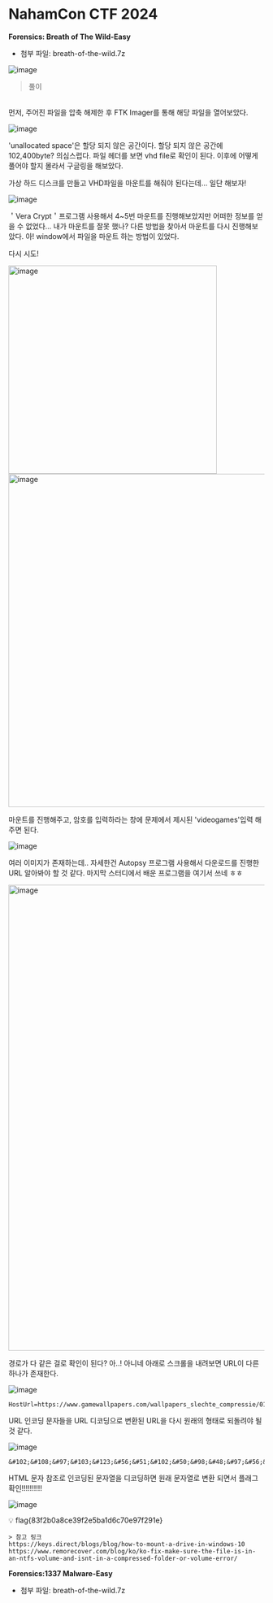 # NahamCon CTF 2024
**Forensics: Breath of The Wild-Easy**
<br>
- 첨부 파일: breath-of-the-wild.7z

![image](https://github.com/VKUOCA/CTF-Write-Up/assets/128664025/b59b51d4-db09-4e80-9090-489a326bbbca)

> 풀이
<br>
먼저, 주어진 파일을 압축 해제한 후 FTK Imager를 통해 해당 파일을 열어보았다. 

![image](https://github.com/VKUOCA/CTF-Write-Up/assets/128664025/d3966b5c-b6d7-44ef-9ef8-abbe7fe1f2f3)

'unallocated space'은 할당 되지 않은 공간이다. 할당 되지 않은 공간에 102,400byte? 의심스럽다. 
파일 헤더를 보면 vhd file로 확인이 된다. 이후에 어떻게 풀어야 할지 몰라서 구글링을 해보았다.

가상 하드 디스크를 만들고 VHD파일을 마운트를 해줘야 된다는데... 일단 해보자!

![image](https://github.com/VKUOCA/CTF-Write-Up/assets/128664025/d707eb93-9c26-4a1e-93a6-61dc3d22083c)

＇Vera Crypt＇프로그램 사용해서 4~5번 마운트를 진행해보았지만 어떠한 정보를 얻을 수 없었다... 내가 마운트를 잘못 했나? 다른 방법을 찾아서 마운트를 다시 진행해보았다. 아! window에서 파일을 마운트 하는 방법이 있었다.

다시 시도!

<img width="410" alt="image" src="https://github.com/VKUOCA/CTF-Write-Up/assets/128664025/4729b759-c442-44e3-936d-000553033beb">
<img width="656" alt="image" src="https://github.com/VKUOCA/CTF-Write-Up/assets/128664025/cb9e6363-86fd-4000-8346-e6d157272e28">

마운트를 진행해주고, 암호를 입력하라는 창에 문제에서 제시된 'videogames'입력 해주면 된다. 

![image](https://github.com/VKUOCA/CTF-Write-Up/assets/128664025/3d2f7efc-33e2-4b9e-826f-0a28711df886)

여러 이미지가 존재하는데.. 자세한건 Autopsy 프로그램 사용해서 다운로드를 진행한 URL 알아봐야 할 것 같다. 마지막 스터디에서 배운 프로그램을 여기서 쓰네 ㅎㅎ

<img width="917" alt="image" src="https://github.com/VKUOCA/CTF-Write-Up/assets/128664025/3c83b340-0857-40d8-a2eb-5c1a9345e6c0">

경로가 다 같은 걸로 확인이 된다? 아..! 아니네 아래로 스크롤을 내려보면 URL이 다른 하나가 존재한다. 

![image](https://github.com/VKUOCA/CTF-Write-Up/assets/128664025/583d4b6f-1ac2-4889-a83f-1510729c741b)

```
HostUrl=https://www.gamewallpapers.com/wallpapers_slechte_compressie/01wallpapers/&#102;&%23108;&%2397;&%23103;&%23123;&%2356;&%2351;&%23102;&%2350;&%2398;&%2348;&%2397;&%2356;&%2399;&%23101;&%2351;&%2357;&%23102;&%2350;&%23101;&%2353;&%2398;&%2397;&%2349;&%23100;&%2354;&%2399;&%2355;&%2348;&%23101;&%2357;&%2355;&%23102;&%2350;&%2357;&%2349;&%23101;&%23125;

```
 URL 인코딩 문자들을 URL 디코딩으로 변환된 URL을 다시 원래의 형태로 되돌려야 될 것 같다. 

![image](https://github.com/VKUOCA/CTF-Write-Up/assets/128664025/1f47990b-3f78-4880-ac07-7eab0d18aa31)

```
&#102;&#108;&#97;&#103;&#123;&#56;&#51;&#102;&#50;&#98;&#48;&#97;&#56;&#99;&#101;&#51;&#57;&#102;&#50;&#101;&#53;&#98;&#97;&#49;&#100;&#54;&#99;&#55;&#48;&#101;&#57;&#55;&#102;&#50;&#57;&#49;&#101;&#125;

```

HTML 문자 참조로 인코딩된 문자열을 디코딩하면 원래 문자열로 변환 되면서 플래그 확인!!!!!!!!!!

![image](https://github.com/VKUOCA/CTF-Write-Up/assets/128664025/6a4572a5-269b-45f8-b4f3-66d6ce82bfa8)

💡 flag{83f2b0a8ce39f2e5ba1d6c70e97f291e}

```
> 참고 링크
https://keys.direct/blogs/blog/how-to-mount-a-drive-in-windows-10
https://www.remorecover.com/blog/ko/ko-fix-make-sure-the-file-is-in-an-ntfs-volume-and-isnt-in-a-compressed-folder-or-volume-error/
```

**Forensics:1337 Malware-Easy**
<br>
- 첨부 파일: breath-of-the-wild.7z






